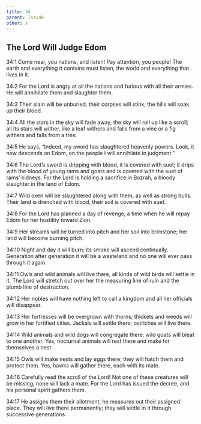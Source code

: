 ```yaml
---
title: 34
parent: Isaiah
other: x
---
```


## The Lord Will Judge Edom


<a name="34:1">34:1</a> Come near, you nations, and listen!
Pay attention, you people!
The earth and everything it contains must listen,
the world and everything that lives in it.

<a name="34:2">34:2</a> For the Lord is angry at all the nations
and furious with all their armies.
He will annihilate them and slaughter them.

<a name="34:3">34:3</a> Their slain will be unburied,
their corpses will stink;
the hills will soak up their blood.

<a name="34:4">34:4</a> All the stars in the sky will fade away,
the sky will roll up like a scroll;
all its stars will wither,
like a leaf withers and falls from a vine
or a fig withers and falls from a tree.

<a name="34:5">34:5</a> He says, “Indeed, my sword has slaughtered heavenly powers.
Look, it now descends on Edom,
on the people I will annihilate in judgment.”

<a name="34:6">34:6</a> The Lord’s sword is dripping with blood,
it is covered with suet;
it drips with the blood of young rams and goats
and is covered with the suet of rams’ kidneys.
For the Lord is holding a sacrifice in Bozrah,
a bloody slaughter in the land of Edom.

<a name="34:7">34:7</a> Wild oxen will be slaughtered along with them,
as well as strong bulls.
Their land is drenched with blood,
their soil is covered with suet.

<a name="34:8">34:8</a> For the Lord has planned a day of revenge,
a time when he will repay Edom for her hostility toward Zion.

<a name="34:9">34:9</a> Her streams will be turned into pitch
and her soil into brimstone;
her land will become burning pitch.

<a name="34:10">34:10</a> Night and day it will burn;
its smoke will ascend continually.
Generation after generation it will be a wasteland
and no one will ever pass through it again.

<a name="34:11">34:11</a> Owls and wild animals will live there,
all kinds of wild birds will settle in it.
The Lord will stretch out over her
the measuring line of ruin
and the plumb line of destruction.

<a name="34:12">34:12</a> Her nobles will have nothing left to call a kingdom
and all her officials will disappear.

<a name="34:13">34:13</a> Her fortresses will be overgrown with thorns;
thickets and weeds will grow in her fortified cities.
Jackals will settle there;
ostriches will live there.

<a name="34:14">34:14</a> Wild animals and wild dogs will congregate there;
wild goats will bleat to one another.
Yes, nocturnal animals will rest there
and make for themselves a nest.

<a name="34:15">34:15</a> Owls will make nests and lay eggs there;
they will hatch them and protect them.
Yes, hawks will gather there,
each with its mate.

<a name="34:16">34:16</a> Carefully read the scroll of the Lord!
Not one of these creatures will be missing,
none will lack a mate.
For the Lord has issued the decree,
and his personal spirit gathers them.

<a name="34:17">34:17</a> He assigns them their allotment;
he measures out their assigned place.
They will live there permanently;
they will settle in it through successive generations.